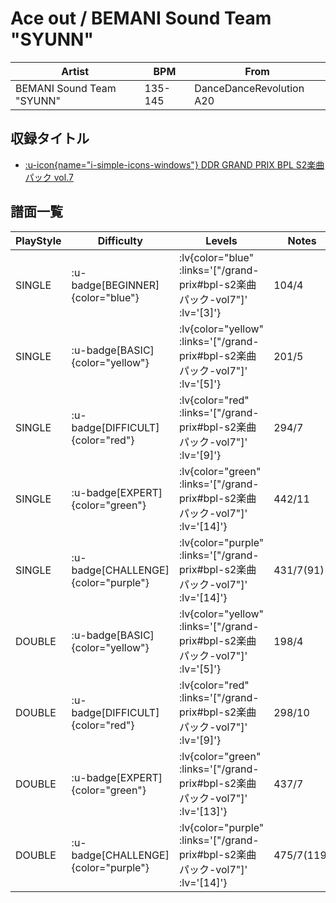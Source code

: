 # Ace out / BEMANI Sound Team "SYUNN"

|Artist|BPM|From|
|------|---|----|
|BEMANI Sound Team "SYUNN"|135-145|DanceDanceRevolution A20|

## 収録タイトル

- [ :u-icon{name="i-simple-icons-windows"} DDR GRAND PRIX BPL S2楽曲パック vol.7](/grand-prix#bpl-s2楽曲パック-vol7)

## 譜面一覧

|PlayStyle|Difficulty|Levels|Notes|Movie|
|---------|----------|------|-----|-----|
|SINGLE| :u-badge[BEGINNER]{color="blue"} | :lv{color="blue" :links='["/grand-prix#bpl-s2楽曲パック-vol7"]' :lv='[3]'} |104/4||
|SINGLE| :u-badge[BASIC]{color="yellow"} | :lv{color="yellow" :links='["/grand-prix#bpl-s2楽曲パック-vol7"]' :lv='[5]'} |201/5||
|SINGLE| :u-badge[DIFFICULT]{color="red"} | :lv{color="red" :links='["/grand-prix#bpl-s2楽曲パック-vol7"]' :lv='[9]'} |294/7||
|SINGLE| :u-badge[EXPERT]{color="green"} | :lv{color="green" :links='["/grand-prix#bpl-s2楽曲パック-vol7"]' :lv='[14]'} |442/11||
|SINGLE| :u-badge[CHALLENGE]{color="purple"} | :lv{color="purple" :links='["/grand-prix#bpl-s2楽曲パック-vol7"]' :lv='[14]'} |431/7(91)||
|DOUBLE| :u-badge[BASIC]{color="yellow"} | :lv{color="yellow" :links='["/grand-prix#bpl-s2楽曲パック-vol7"]' :lv='[5]'} |198/4||
|DOUBLE| :u-badge[DIFFICULT]{color="red"} | :lv{color="red" :links='["/grand-prix#bpl-s2楽曲パック-vol7"]' :lv='[9]'} |298/10||
|DOUBLE| :u-badge[EXPERT]{color="green"} | :lv{color="green" :links='["/grand-prix#bpl-s2楽曲パック-vol7"]' :lv='[13]'} |437/7||
|DOUBLE| :u-badge[CHALLENGE]{color="purple"} | :lv{color="purple" :links='["/grand-prix#bpl-s2楽曲パック-vol7"]' :lv='[14]'} |475/7(119)||
